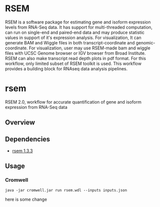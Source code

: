 # RSEM

RSEM is a software package for estimating gene and isoform expression levels from RNA-Seq data. It has support for multi-threaded computation, can run on single-end and paired-end data and may produce statistic values in support of it's expression analysis. For visualization, It can generate BAM and Wiggle files in both transcript-coordinate and genomic-coordinate. For visualization, user may use RSEM-made bam and wiggle files with UCSC Genome browser or IGV browser from Broad Institute. RSEM can also make transcript read depth plots in pdf format. For this workflow, only limited subset of RSEM toolkit is used. This workflow provides a building block for RNAseq data analysis pipelines.

# rsem

RSEM 2.0, workflow for accurate quantification of gene and isoform expression from RNA-Seq data

## Overview

## Dependencies

* [rsem 1.3.3](https://github.com/deweylab/RSEM)


## Usage

### Cromwell
```
java -jar cromwell.jar run rsem.wdl --inputs inputs.json
```

here is some change
